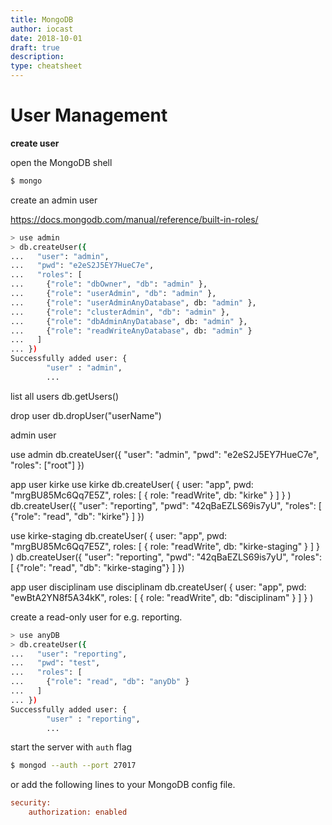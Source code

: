 ```yaml
---
title: MongoDB
author: iocast
date: 2018-10-01
draft: true
description:
type: cheatsheet
---
```


# User Management

**create user**

open the MongoDB shell

```bash
$ mongo
```

create an admin user

https://docs.mongodb.com/manual/reference/built-in-roles/


```bash
> use admin
> db.createUser({
...   "user": "admin",
...   "pwd": "e2eS2J5EY7HueC7e",
...   "roles": [
...     {"role": "dbOwner", "db": "admin" },
...     {"role": "userAdmin", "db": "admin" },
...     {"role": "userAdminAnyDatabase", db: "admin" },
...     {"role": "clusterAdmin", "db": "admin" },
...     {"role": "dbAdminAnyDatabase", db: "admin" },
...     {"role": "readWriteAnyDatabase", db: "admin" }
...   ]
... })
Successfully added user: {
        "user" : "admin",
        ...
```

list all users
db.getUsers()

drop user
db.dropUser("userName")


admin user

use admin
db.createUser({
  "user": "admin",
  "pwd": "e2eS2J5EY7HueC7e",
  "roles": ["root"]
})


app user kirke
use kirke
db.createUser(
  {
    user: "app",
    pwd: "mrgBU85Mc6Qq7E5Z",
    roles: [ { role: "readWrite", db: "kirke" }  ]
  }
)
db.createUser({
  "user": "reporting",
  "pwd": "42qBaEZLS69is7yU",
  "roles": [
    {"role": "read", "db": "kirke"}
  ]
})


use kirke-staging
db.createUser(
  {
    user: "app",
    pwd: "mrgBU85Mc6Qq7E5Z",
    roles: [ { role: "readWrite", db: "kirke-staging" }  ]
  }
)
db.createUser({
  "user": "reporting",
  "pwd": "42qBaEZLS69is7yU",
  "roles": [
    {"role": "read", "db": "kirke-staging"}
  ]
})



app user disciplinam
use disciplinam
db.createUser(
  {
    user: "app",
    pwd: "ewBtA2YN8f5A34kK",
    roles: [ { role: "readWrite", db: "disciplinam" } ]
  }
)


create a read-only user for e.g. reporting.

```bash
> use anyDB
> db.createUser({
...   "user": "reporting",
...   "pwd": "test",
...   "roles": [
...     {"role": "read", "db": "anyDb" }
...   ]
... })
Successfully added user: {
        "user" : "reporting",
        ...
```

start the server with `auth` flag

```bash
$ mongod --auth --port 27017
```

or add the following lines to your MongoDB config file.

```ini
security:
    authorization: enabled
```
